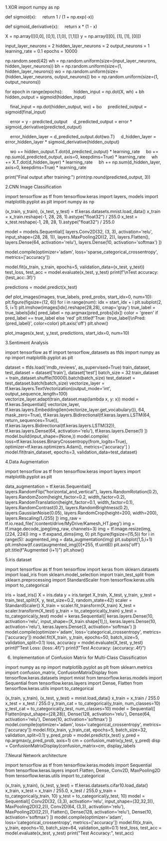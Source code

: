 1.XOR 
import numpy as np

def sigmoid(x):
    return 1 / (1 + np.exp(-x))

def sigmoid_derivative(x):
    return x * (1 - x)

X = np.array([[0,0], [0,1], [1,0], [1,1]])
y = np.array([[0], [1], [1], [0]])


input_layer_neurons = 2
hidden_layer_neurons = 2
output_neurons = 1
learning_rate = 0.1
epochs = 10000


np.random.seed(42)
wh = np.random.uniform(size=(input_layer_neurons, hidden_layer_neurons))
bh = np.random.uniform(size=(1, hidden_layer_neurons))
wo = np.random.uniform(size=(hidden_layer_neurons, output_neurons))
bo = np.random.uniform(size=(1, output_neurons))


for epoch in range(epochs):
    
    hidden_input = np.dot(X, wh) + bh
    hidden_output = sigmoid(hidden_input)

    final_input = np.dot(hidden_output, wo) + bo
    predicted_output = sigmoid(final_input)

    error = y - predicted_output
    d_predicted_output = error * sigmoid_derivative(predicted_output)

    error_hidden_layer = d_predicted_output.dot(wo.T)
    d_hidden_layer = error_hidden_layer * sigmoid_derivative(hidden_output)

    wo += hidden_output.T.dot(d_predicted_output) * learning_rate
    bo += np.sum(d_predicted_output, axis=0, keepdims=True) * learning_rate
    wh += X.T.dot(d_hidden_layer) * learning_rate
    bh += np.sum(d_hidden_layer, axis=0, keepdims=True) * learning_rate

print("Final output after training:")
print(np.round(predicted_output, 3))

2.CNN Image Classification 

import tensorflow as tf
from tensorflow.keras import layers, models
import matplotlib.pyplot as plt
import numpy as np

(x_train, y_train), (x_test, y_test) = tf.keras.datasets.mnist.load_data()
x_train = x_train.reshape(-1, 28, 28, 1).astype("float32") / 255.0
x_test = x_test.reshape(-1, 28, 28, 1).astype("float32") / 255.0

model = models.Sequential([
    layers.Conv2D(32, (3, 3), activation='relu', input_shape=(28, 28, 1)),
    layers.MaxPooling2D((2, 2)),
    layers.Flatten(),
    layers.Dense(64, activation='relu'),
    layers.Dense(10, activation='softmax')
])

model.compile(optimizer='adam',
              loss='sparse_categorical_crossentropy',
              metrics=['accuracy'])

model.fit(x_train, y_train, epochs=5, validation_data=(x_test, y_test))
test_loss, test_acc = model.evaluate(x_test, y_test)
print(f'\nTest accuracy: {test_acc:.3f}')

predictions = model.predict(x_test)

def plot_images(images, true_labels, pred_probs, start_idx=0, num=10):
    plt.figure(figsize=(12, 6))
    for i in range(num):
        idx = start_idx + i
        plt.subplot(2, 5, i+1)
        plt.imshow(images[idx].reshape(28,28), cmap='gray')
        true_label = true_labels[idx]
        pred_label = np.argmax(pred_probs[idx])
        color = 'green' if pred_label == true_label else 'red'
        plt.title(f'True: {true_label}\nPred: {pred_label}', color=color)
        plt.axis('off')
    plt.show()

plot_images(x_test, y_test, predictions, start_idx=0, num=10)


3.Sentiment Analysis 

import tensorflow as tf
import tensorflow_datasets as tfds
import numpy as np
import matplotlib.pyplot as plt

dataset = tfds.load('imdb_reviews', as_supervised=True)
train_dataset, test_dataset = dataset['train'], dataset['test']
batch_size = 32
train_dataset = train_dataset.shuffle(10000).batch(batch_size)
test_dataset = test_dataset.batch(batch_size)
vectorize_layer = tf.keras.layers.TextVectorization(output_mode='int', output_sequence_length=100)
vectorize_layer.adapt(train_dataset.map(lambda x, y: x))
model = tf.keras.Sequential([
 vectorize_layer,
 tf.keras.layers.Embedding(len(vectorize_layer.get_vocabulary()), 64, mask_zero=True),
 tf.keras.layers.Bidirectional(tf.keras.layers.LSTM(64, return_sequences=True)),
 tf.keras.layers.Bidirectional(tf.keras.layers.LSTM(32)),
 tf.keras.layers.Dense(64, activation='relu'),
 tf.keras.layers.Dense(1)
])
model.build(input_shape=(None,))
model.compile(
 loss=tf.keras.losses.BinaryCrossentropy(from_logits=True),
 optimizer=tf.keras.optimizers.Adam(),
 metrics=['accuracy']
)
model.fit(train_dataset, epochs=3, validation_data=test_dataset)


4.Data Augmentation 

import tensorflow as tf
from tensorflow.keras import layers
import matplotlib.pyplot as plt

data_augmentation = tf.keras.Sequential([
 layers.RandomFlip("horizontal_and_vertical"),
 layers.RandomRotation(0.2),
 layers.RandomZoom(height_factor=0.2, width_factor=0.2),
 layers.RandomTranslation(height_factor=0.1, width_factor=0.1),
 layers.RandomContrast(0.2),
 layers.RandomBrightness(0.2),
 layers.GaussianNoise(0.05),
 layers.RandomCrop(height=200, width=200),
 layers.Rescaling(1./255)
])
img_raw = tf.io.read_file('/content/drive/MyDrive/Kamesh_HT.jpeg')
img = tf.image.decode_jpeg(img_raw, channels=3)
img = tf.image.resize(img, [224, 224])
img = tf.expand_dims(img, 0)
plt.figure(figsize=(15,5))
for i in range(5):
    augmented_img = data_augmentation(img)
    plt.subplot(1,5,i+1)
    plt.imshow(tf.cast(augmented_img[0]*255, tf.uint8))
    plt.axis('off')
    plt.title(f"Augmented {i+1}")
plt.show()



5.iris dataset

import tensorflow as tf
from tensorflow import keras
from sklearn.datasets import load_iris
from sklearn.model_selection import train_test_split
from sklearn.preprocessing import StandardScaler
from tensorflow.keras.utils import to_categorical

iris = load_iris()
X = iris.data
y = iris.target
X_train, X_test, y_train, y_test = train_test_split(X, y, test_size=0.2, random_state=42)
scaler = StandardScaler()
X_train = scaler.fit_transform(X_train)
X_test = scaler.transform(X_test)
y_train = to_categorical(y_train)
y_test = to_categorical(y_test)
model = keras.Sequential([
 keras.layers.Dense(10, activation='relu', input_shape=(X_train.shape[1],)),
 keras.layers.Dense(10, activation='relu'),
 keras.layers.Dense(3, activation='softmax')
])
model.compile(optimizer='adam', loss='categorical_crossentropy', metrics=['accuracy'])
model.fit(X_train, y_train, epochs=50, batch_size=5, validation_split=0.1)
loss, accuracy = model.evaluate(X_test, y_test)
print(f"Test Loss: {loss:.4f}")
print(f"Test Accuracy: {accuracy:.4f}")


6. Implementation of Confusion Matrix for Multi-Class Classification


import numpy as np
import matplotlib.pyplot as plt
from sklearn.metrics import confusion_matrix, ConfusionMatrixDisplay
from tensorflow.keras.datasets import mnist
from tensorflow.keras.models import Sequential
from tensorflow.keras.layers import Dense, Flatten
from tensorflow.keras.utils import to_categorical

(x_train, y_train), (x_test, y_test) = mnist.load_data()
x_train = x_train / 255.0
x_test = x_test / 255.0
y_train_cat = to_categorical(y_train, num_classes=10)
y_test_cat = to_categorical(y_test, num_classes=10)
model = Sequential([
    Flatten(input_shape=(28,28)),
    Dense(128, activation='relu'),
    Dense(64, activation='relu'),
    Dense(10, activation='softmax')
])
model.compile(optimizer='adam', loss='categorical_crossentropy', metrics=['accuracy'])
model.fit(x_train, y_train_cat, epochs=5, batch_size=32, validation_split=0.1)
y_pred_prob = model.predict(x_test)
y_pred = np.argmax(y_pred_prob, axis=1)
cm = confusion_matrix(y_test, y_pred)
disp = ConfusionMatrixDisplay(confusion_matrix=cm, display_labels



7.Neural Network architecture 


import tensorflow as tf
from tensorflow.keras.models import Sequential
from tensorflow.keras.layers import Flatten, Dense, Conv2D, MaxPooling2D
from tensorflow.keras.utils import to_categorical

(x_train, y_train), (x_test, y_test) = tf.keras.datasets.cifar10.load_data()
x_train, x_test = x_train / 255.0, x_test / 255.0
y_train = to_categorical(y_train, 10)
y_test = to_categorical(y_test, 10)
model = Sequential([
 Conv2D(32, (3,3), activation='relu', input_shape=(32,32,3)),
 MaxPooling2D((2,2)),
 Conv2D(64, (3,3), activation='relu'),
 MaxPooling2D((2,2)),
 Flatten(),
 Dense(128, activation='relu'),
 Dense(10, activation='softmax')
])
model.compile(optimizer='adam', loss='categorical_crossentropy', metrics=['accuracy'])
model.fit(x_train, y_train, epochs=10, batch_size=64, validation_split=0.1)
test_loss, test_acc = model.evaluate(x_test, y_test)
print("Test Accuracy:", test_acc)
